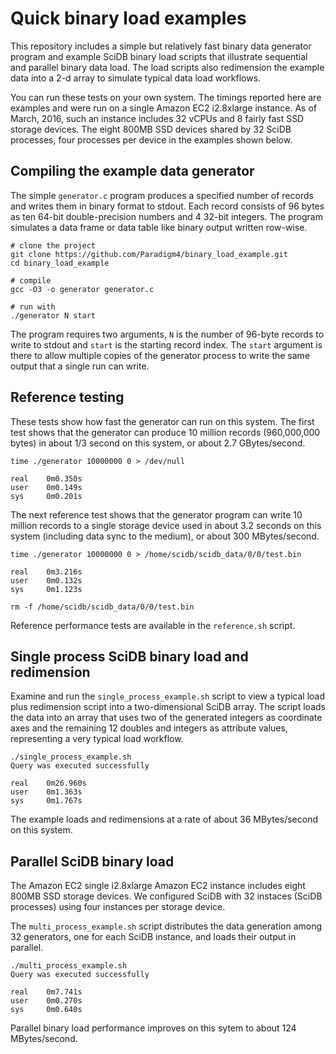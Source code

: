 # Quick binary load examples

This repository includes a simple but relatively fast binary data generator
program and example SciDB binary load scripts that illustrate sequential and
parallel binary data load. The load scripts also redimension the example data
into a 2-d array to simulate typical data load workflows.

You can run these tests on your own system. The timings reported here are
examples and were run on a single Amazon EC2 i2.8xlarge instance. As of March,
2016, such an instance includes 32 vCPUs and 8 fairly fast SSD storage devices.
The eight 800MB SSD devices shared by 32 SciDB processes, four processes per
device in the examples shown below.

## Compiling the example data generator

The simple `generator.c` program produces a specified number of records and
writes them in binary format to stdout. Each record consists of 96 bytes as ten
64-bit double-precision numbers and 4 32-bit integers. The program simulates a
data frame or data table like binary output written row-wise.

```
# clone the project
git clone https://github.com/Paradigm4/binary_load_example.git
cd binary_load_example

# compile
gcc -O3 -o generator generator.c

# run with
./generator N start
```

The program requires two arguments, `N` is the number of 96-byte records to
write to stdout and `start` is the starting record index. The `start` argument
is there to allow multiple copies of the generator process to write the same
output that a single run can write.

## Reference testing

These tests show how fast the generator can run on this system. The first test
shows that the generator can produce 10 million records (960,000,000 bytes) in
about 1/3 second on this system, or about 2.7 GBytes/second.
```
time ./generator 10000000 0 > /dev/null

real    0m0.350s
user    0m0.149s
sys     0m0.201s
```

The next reference test shows that the generator program can write 10 million
records to a single storage device used in about 3.2 seconds on this system
(including data sync to the medium), or about 300 MBytes/second.
```
time ./generator 10000000 0 > /home/scidb/scidb_data/0/0/test.bin

real    0m3.216s
user    0m0.132s
sys     0m1.123s

rm -f /home/scidb/scidb_data/0/0/test.bin
```

Reference performance tests are available in the `reference.sh` script.


## Single process SciDB binary load and redimension

Examine and run the `single_process_example.sh` script to view a typical load
plus redimension script into a two-dimensional SciDB array. The script loads
the data into an array that uses two of the generated integers as coordinate
axes and the remaining 12 doubles and integers as attribute values,
representing a very typical load workflow.

```
./single_process_example.sh
Query was executed successfully

real    0m26.960s
user    0m1.363s
sys     0m1.767s
```
The example loads and redimensions at a rate of about 36 MBytes/second on this
system.


## Parallel SciDB binary load

The Amazon EC2 single i2.8xlarge Amazon EC2 instance includes eight 800MB SSD
storage devices. We configured SciDB with 32 instaces (SciDB processes) using
four instances per storage device.

The `multi_process_example.sh`  script distributes the data generation among 32
generators, one for each SciDB instance, and loads their output in parallel.
```
./multi_process_example.sh 
Query was executed successfully

real    0m7.741s
user    0m0.270s
sys     0m0.640s
```
Parallel binary load performance improves on this sytem to about 124 MBytes/second.
